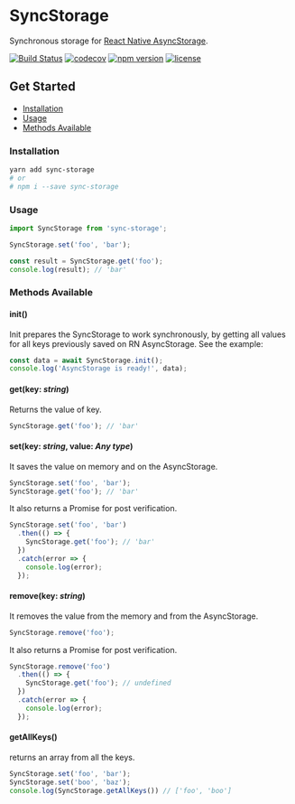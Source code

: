 # SyncStorage

Synchronous storage for
[React Native AsyncStorage](https://facebook.github.io/react-native/docs/asyncstorage.html).

[![Build Status](https://travis-ci.org/raphaelpor/sync-storage.svg?branch=master)](https://travis-ci.org/raphaelpor/sync-storage)
[![codecov](https://codecov.io/gh/raphaelpor/sync-storage/branch/master/graph/badge.svg)](https://codecov.io/gh/raphaelpor/sync-storage)
[![npm version](https://badge.fury.io/js/sync-storage.svg)](https://www.npmjs.com/package/sync-storage)
[![license](https://img.shields.io/npm/l/sync-storage.svg)](https://github.com/raphaelpor/sync-storage/blob/master/LICENSE.md)

## Get Started

* [Installation](https://github.com/raphaelpor/sync-storage#Installation)
* [Usage](https://github.com/raphaelpor/sync-storage#Usage)
* [Methods Available](https://github.com/raphaelpor/sync-storage#methods-available)

### Installation

```sh
yarn add sync-storage
# or
# npm i --save sync-storage
```

### Usage

```js
import SyncStorage from 'sync-storage';

SyncStorage.set('foo', 'bar');

const result = SyncStorage.get('foo');
console.log(result); // 'bar'
```

### Methods Available

#### init()

Init prepares the SyncStorage to work synchronously, by getting all values for all keys previously
saved on RN AsyncStorage. See the example:

```js
const data = await SyncStorage.init();
console.log('AsyncStorage is ready!', data);
```

#### get(key: _string_)

Returns the value of key.

```js
SyncStorage.get('foo'); // 'bar'
```

#### set(key: _string_, value: _Any type_)

It saves the value on memory and on the AsyncStorage.

```js
SyncStorage.set('foo', 'bar');
SyncStorage.get('foo'); // 'bar'
```

It also returns a Promise for post verification.

```js
SyncStorage.set('foo', 'bar')
  .then(() => {
    SyncStorage.get('foo'); // 'bar'
  })
  .catch(error => {
    console.log(error);
  });
```

#### remove(key: _string_)

It removes the value from the memory and from the AsyncStorage.

```js
SyncStorage.remove('foo');
```

It also returns a Promise for post verification.

```js
SyncStorage.remove('foo')
  .then(() => {
    SyncStorage.get('foo'); // undefined
  })
  .catch(error => {
    console.log(error);
  });
```

#### getAllKeys()

returns an array from all the keys.

 ```js
 SyncStorage.set('foo', 'bar');
 SyncStorage.set('boo', 'baz');
 console.log(SyncStorage.getAllKeys()) // ['foo', 'boo']
```
